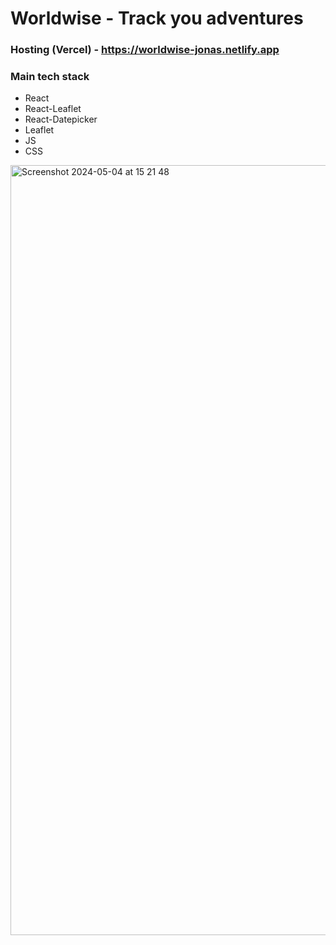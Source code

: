 # Worldwise - Track you adventures

### Hosting (Vercel) - https://worldwise-jonas.netlify.app

### Main tech stack

- React
- React-Leaflet
- React-Datepicker
- Leaflet
- JS
- CSS

<img width="1232" alt="Screenshot 2024-05-04 at 15 21 48" src="https://github.com/StasMasevych/WorldWise-React/assets/109438310/4dfdb237-ba3e-476b-b6a5-223fed5394fc">
